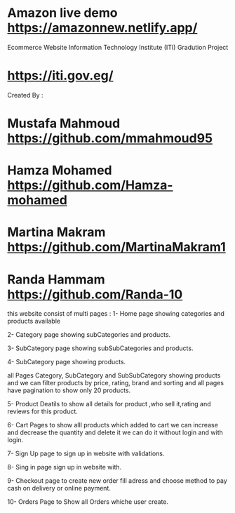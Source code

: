 # Amazon live demo https://amazonnew.netlify.app/

Ecommerce Website
Information Technology Institute (ITI) Gradution Project

# https://iti.gov.eg/

Created By :

# Mustafa Mahmoud https://github.com/mmahmoud95

# Hamza Mohamed https://github.com/Hamza-mohamed

# Martina Makram https://github.com/MartinaMakram1

# Randa Hammam https://github.com/Randa-10

this website consist of multi pages :
1- Home page showing categories and products available

2- Category page showing subCategories and products.

3- SubCategory page showing subSubCategories and products.

4- SubCategory page showing products.

all Pages Category, SubCategory and SubSubCategory showing products and we can filter products by price, rating, brand and sorting and all pages have pagination to show only 20 products.

5- Product Deatils to show all details for product ,who sell it,rating and reviews for this product.

6- Cart Pages to show alll products which added to cart we can increase and decrease the quantity and delete it we can do it without login and with login.

7- Sign Up page to sign up in website with validations.

8- Sing in page sign up in website with.

9- Checkout page to create new order fill adress and choose method to pay cash on delivery or online payment.

10- Orders Page to Show all Orders whiche user create.
